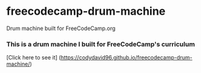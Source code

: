 # freecodecamp-drum-machine
Drum machine built for FreeCodeCamp.org

### This is a drum machine I built for FreeCodeCamp's curriculum

[Click here to see it] (https://codydavid96.github.io/freecodecamp-drum-machine/)
